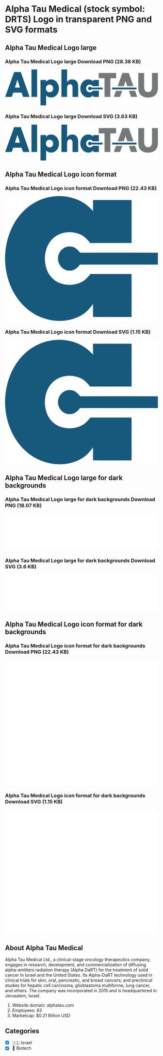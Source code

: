 # Alpha Tau Medical (stock symbol: DRTS) Logo in transparent PNG and SVG formats

## Alpha Tau Medical Logo large

### Alpha Tau Medical Logo large Download PNG (28.38 KB)

![Alpha Tau Medical Logo large Download PNG (28.38 KB)](/img/orig/DRTS_BIG-77b45ea2.png)

### Alpha Tau Medical Logo large Download SVG (3.63 KB)

![Alpha Tau Medical Logo large Download SVG (3.63 KB)](/img/orig/DRTS_BIG-90da161b.svg)

## Alpha Tau Medical Logo icon format

### Alpha Tau Medical Logo icon format Download PNG (22.43 KB)

![Alpha Tau Medical Logo icon format Download PNG (22.43 KB)](/img/orig/DRTS-820f5d18.png)

### Alpha Tau Medical Logo icon format Download SVG (1.15 KB)

![Alpha Tau Medical Logo icon format Download SVG (1.15 KB)](/img/orig/DRTS-ccf86181.svg)

## Alpha Tau Medical Logo large for dark backgrounds

### Alpha Tau Medical Logo large for dark backgrounds Download PNG (18.07 KB)

![Alpha Tau Medical Logo large for dark backgrounds Download PNG (18.07 KB)](/img/orig/DRTS_BIG.D-6297f48c.png)

### Alpha Tau Medical Logo large for dark backgrounds Download SVG (3.6 KB)

![Alpha Tau Medical Logo large for dark backgrounds Download SVG (3.6 KB)](/img/orig/DRTS_BIG.D-ca5d127f.svg)

## Alpha Tau Medical Logo icon format for dark backgrounds

### Alpha Tau Medical Logo icon format for dark backgrounds Download PNG (22.43 KB)

![Alpha Tau Medical Logo icon format for dark backgrounds Download PNG (22.43 KB)](/img/orig/DRTS.D-e3f5ed54.png)

### Alpha Tau Medical Logo icon format for dark backgrounds Download SVG (1.15 KB)

![Alpha Tau Medical Logo icon format for dark backgrounds Download SVG (1.15 KB)](/img/orig/DRTS.D-dbfe4edf.svg)

## About Alpha Tau Medical

Alpha Tau Medical Ltd., a clinical-stage oncology therapeutics company, engages in research, development, and commercialization of diffusing alpha-emitters radiation therapy (Alpha DaRT) for the treatment of solid cancer In Israel and the United States. Its Alpha-DaRT technology used in clinical trials for skin, oral, pancreatic, and breast cancers; and preclinical studies for hepatic cell carcinoma, glioblastoma multiforme, lung cancer, and others. The company was incorporated in 2015 and is headquartered in Jerusalem, Israel.

1. Website domain: alphatau.com
2. Employees: 83
3. Marketcap: $0.21 Billion USD


## Categories
- [x] 🇮🇱 Israel
- [x] 🧬 Biotech
